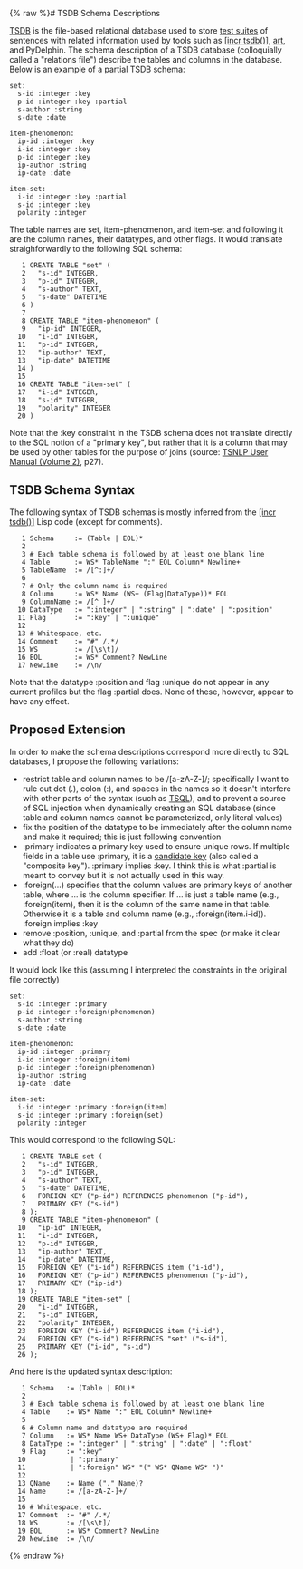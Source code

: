 {% raw %}# TSDB Schema Descriptions

[TSDB](https://delph-in.github.io/docs/tools/TsdbTop) is the file-based relational database used to store
[test suites](https://delph-in.github.io/docs/tools/ItsdbProfile) of sentences with related information used
by tools such as [\[incr tsdb()\]](http://www.delph-in.net/itsdb),
[art](http://sweaglesw.org/linguistics/libtsdb/art), and
PyDelphin. The schema description of a TSDB database
(colloquially called a "relations file") describe the tables and columns
in the database. Below is an example of a partial TSDB schema:

    set:
      s-id :integer :key
      p-id :integer :key :partial
      s-author :string
      s-date :date
    
    item-phenomenon:
      ip-id :integer :key
      i-id :integer :key
      p-id :integer :key
      ip-author :string
      ip-date :date
    
    item-set:
      i-id :integer :key :partial
      s-id :integer :key
      polarity :integer

The table names are set, item-phenomenon, and item-set and following it
are the column names, their datatypes, and other flags. It would
translate straighforwardly to the following SQL schema:

```
   1 CREATE TABLE "set" (
   2   "s-id" INTEGER,
   3   "p-id" INTEGER,
   4   "s-author" TEXT,
   5   "s-date" DATETIME
   6 )
   7 
   8 CREATE TABLE "item-phenomenon" (
   9   "ip-id" INTEGER,
  10   "i-id" INTEGER,
  11   "p-id" INTEGER,
  12   "ip-author" TEXT,
  13   "ip-date" DATETIME
  14 )
  15 
  16 CREATE TABLE "item-set" (
  17   "i-id" INTEGER,
  18   "s-id" INTEGER,
  19   "polarity" INTEGER
  20 )
```

Note that the :key constraint in the TSDB schema does not translate
directly to the SQL notion of a "primary key", but rather that it is a
column that may be used by other tables for the purpose of joins
(source: [TSNLP User Manual (Volume
2)](http://www.delph-in.net/tsnlp/ftp/manual/volume2.ps.gz), p27).

## TSDB Schema Syntax

The following syntax of TSDB schemas is mostly inferred from the [\[incr
tsdb()\]](http://www.delph-in.net/itsdb) Lisp code (except for
comments).

```
   1 Schema     := (Table | EOL)*
   2 
   3 # Each table schema is followed by at least one blank line
   4 Table      := WS* TableName ":" EOL Column* Newline+
   5 TableName  := /[^:]+/
   6 
   7 # Only the column name is required
   8 Column     := WS* Name (WS+ (Flag|DataType))* EOL
   9 ColumnName := /[^ ]+/
  10 DataType   := ":integer" | ":string" | ":date" | ":position"
  11 Flag       := ":key" | ":unique"
  12 
  13 # Whitespace, etc.
  14 Comment    := "#" /.*/
  15 WS         := /[\s\t]/
  16 EOL        := WS* Comment? NewLine
  17 NewLine    := /\n/
```

Note that the datatype :position and flag :unique do not appear in any
current profiles but the flag :partial does. None of these, however,
appear to have any effect.

## Proposed Extension

In order to make the schema descriptions correspond more directly to SQL
databases, I propose the following variations:

- restrict table and column names to be /\[a-zA-Z-\]/; specifically I
want to rule out dot (.), colon (:), and spaces in the names so it
doesn't interfere with other parts of the syntax (such as
[TSQL](https://delph-in.github.io/docs/tools/TsqlRfc)), and to prevent a source of SQL injection when
dynamically creating an SQL database (since table and column names
cannot be parameterized, only literal values)
- fix the position of the datatype to be immediately after the column
name and make it required; this is just following convention
- :primary indicates a primary key used to ensure unique rows. If
multiple fields in a table use :primary, it is a [candidate
key](https://en.wikipedia.org/wiki/Candidate_key) (also called a
"composite key"). :primary implies :key. I think this is what
:partial is meant to convey but it is not actually used in this way.
- :foreign(...) specifies that the column values are primary keys of
another table, where ... is the column specifier. If ... is just a
table name (e.g., :foreign(item), then it is the column of the same
name in that table. Otherwise it is a table and column name (e.g.,
:foreign(item.i-id)). :foreign implies :key
- remove :position, :unique, and :partial from the spec (or make it
clear what they do)
- add :float (or :real) datatype

It would look like this (assuming I interpreted the constraints in the
original file correctly)

    set:
      s-id :integer :primary
      p-id :integer :foreign(phenomenon)
      s-author :string
      s-date :date
    
    item-phenomenon:
      ip-id :integer :primary
      i-id :integer :foreign(item)
      p-id :integer :foreign(phenomenon)
      ip-author :string
      ip-date :date
    
    item-set:
      i-id :integer :primary :foreign(item)
      s-id :integer :primary :foreign(set)
      polarity :integer

This would correspond to the following SQL:

```
   1 CREATE TABLE set (
   2   "s-id" INTEGER,
   3   "p-id" INTEGER,
   4   "s-author" TEXT,
   5   "s-date" DATETIME,
   6   FOREIGN KEY ("p-id") REFERENCES phenomenon ("p-id"),
   7   PRIMARY KEY ("s-id")
   8 );
   9 CREATE TABLE "item-phenomenon" (
  10   "ip-id" INTEGER,
  11   "i-id" INTEGER,
  12   "p-id" INTEGER,
  13   "ip-author" TEXT,
  14   "ip-date" DATETIME,
  15   FOREIGN KEY ("i-id") REFERENCES item ("i-id"),
  16   FOREIGN KEY ("p-id") REFERENCES phenomenon ("p-id"),
  17   PRIMARY KEY ("ip-id")
  18 );
  19 CREATE TABLE "item-set" (
  20   "i-id" INTEGER,
  21   "s-id" INTEGER,
  22   "polarity" INTEGER,
  23   FOREIGN KEY ("i-id") REFERENCES item ("i-id"),
  24   FOREIGN KEY ("s-id") REFERENCES "set" ("s-id"),
  25   PRIMARY KEY ("i-id", "s-id")
  26 );
```

And here is the updated syntax description:

```
   1 Schema   := (Table | EOL)*
   2 
   3 # Each table schema is followed by at least one blank line
   4 Table    := WS* Name ":" EOL Column* Newline+
   5 
   6 # Column name and datatype are required
   7 Column   := WS* Name WS+ DataType (WS+ Flag)* EOL
   8 DataType := ":integer" | ":string" | ":date" | ":float"
   9 Flag     := ":key"
  10           | ":primary"
  11           | ":foreign" WS* "(" WS* QName WS* ")"
  12 
  13 QName    := Name ("." Name)?
  14 Name     := /[a-zA-Z-]+/
  15 
  16 # Whitespace, etc.
  17 Comment  := "#" /.*/
  18 WS       := /[\s\t]/
  19 EOL      := WS* Comment? NewLine
  20 NewLine  := /\n/
```
<update date omitted for speed>{% endraw %}